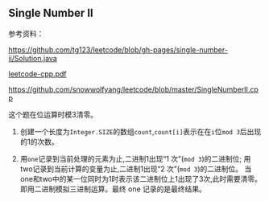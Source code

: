 Single Number II
----------------

参考资料：

<https://github.com/tg123/leetcode/blob/gh-pages/single-number-ii/Solution.java>

[leetcode-cpp.pdf](https://github.com/soulmachine/leetcode/blob/master/C%2B%2B/chapLinearList.tex#L1911)

<https://github.com/snowwolfyang/leetcode/blob/master/SingleNumberII.cpp>

这个题在位运算时模3清零。

1. 创建一个长度为`Integer.SIZE`的数组`count`,`count[i]`表示在在`i`位`mod 3`后出现的1的次数。

2. 用`one`记录到当前处理的元素为止,二进制1出现“1 次”(`mod 3`)的二进制位;
用two记录到当前计算的变量为止,二进制1出现“2 次”(`mod 3`)的二进制位。
当one和two中的某一位同时为1时表示该二进制位上1出现了3次,此时需要清零。即用二进制模拟三进制运算。最终 one 记录的是最终结果。
